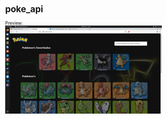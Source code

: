 # poke_api

Preview: 
![alt text](https://github.com/kwy404/poke_api/blob/main/Captura%20de%20tela%20de%202022-03-29%2014-45-12.png?raw=true)
